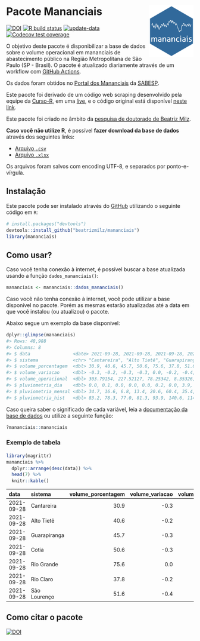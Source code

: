
<!-- README.md is generated from README.Rmd. Please edit that file -->

# Pacote Mananciais <img src="man/figures/hexlogo.png" align="right" width = "120px"/>

<!-- badges: start -->

[![DOI](https://zenodo.org/badge/DOI/10.5281/zenodo.4733056.svg)](https://doi.org/10.5281/zenodo.4733056)
[![R build
status](https://github.com/beatrizmilz/mananciais/workflows/R-CMD-check/badge.svg)](https://github.com/beatrizmilz/mananciais/actions)
[![update-data](https://github.com/beatrizmilz/mananciais/actions/workflows/2-update_data.yaml/badge.svg)](https://github.com/beatrizmilz/mananciais/actions/workflows/2-update_data.yaml)
[![Codecov test
coverage](https://codecov.io/gh/beatrizmilz/mananciais/branch/master/graph/badge.svg)](https://codecov.io/gh/beatrizmilz/mananciais?branch=master)
<!-- badges: end -->

O objetivo deste pacote é disponibilizar a base de dados sobre o volume
operacional em mananciais de abastecimento público na Região
Metropolitana de São Paulo (SP - Brasil). O pacote é atualizado
diariamente através de um workflow com [GitHub
Actions](https://github.com/beatrizmilz/mananciais/actions).

Os dados foram obtidos no [Portal dos
Mananciais](http://mananciais.sabesp.com.br/Situacao) da
[SABESP](http://site.sabesp.com.br/site/Default.aspx).

Este pacote foi derivado de um código web scraping desenvolvido pela
equipe da [Curso-R](https://www.curso-r.com/), em uma
[live](https://youtu.be/jvZIxrMmOcQ), e o código original está
disponível [neste
link](https://github.com/curso-r/lives/blob/master/drafts/20200730_scraper_sabesp.R).

Este pacote foi criado no âmbito da [pesquisa de doutorado de Beatriz
Milz](https://beatrizmilz.github.io/tese/).

**Caso você não utilize R**, é possível **fazer download da base de
dados** através dos seguintes links:

  - [Arquivo
    `.csv`](https://github.com/beatrizmilz/mananciais/raw/master/inst/extdata/mananciais.csv)
  - [Arquivo
    `.xlsx`](https://github.com/beatrizmilz/mananciais/blob/master/inst/extdata/mananciais.xlsx?raw=true)

Os arquivos foram salvos com encoding UTF-8, e separados por
ponto-e-vírgula.

## Instalação

Este pacote pode ser instalado através do [GitHub](https://github.com/)
utilizando o seguinte código em `R`:

``` r
# install.packages("devtools")
devtools::install_github("beatrizmilz/mananciais")
library(mananciais)
```

## Como usar?

Caso você tenha conexão à internet, é possível buscar a base atualizada
usando a função `dados_mananciais()`:

``` r
mananciais <- mananciais::dados_mananciais() 
```

Caso você não tenha conexão à internet, você pode utilizar a base
disponível no pacote. Porém as mesmas estarão atualizadas até a data em
que você instalou (ou atualizou) o pacote.

Abaixo segue um exemplo da base disponível:

``` r
dplyr::glimpse(mananciais)
#> Rows: 48,988
#> Columns: 8
#> $ data                <date> 2021-09-28, 2021-09-28, 2021-09-28, 2021-09-28, 2…
#> $ sistema             <chr> "Cantareira", "Alto Tietê", "Guarapiranga", "Cotia…
#> $ volume_porcentagem  <dbl> 30.9, 40.6, 45.7, 50.6, 75.6, 37.8, 51.6, 31.2, 40…
#> $ volume_variacao     <dbl> -0.3, -0.2, -0.3, -0.3, 0.0, -0.2, -0.4, -0.2, -0.…
#> $ volume_operacional  <dbl> 303.79154, 227.52127, 78.25342, 8.35326, 84.75900,…
#> $ pluviometria_dia    <dbl> 0.0, 0.1, 0.0, 0.0, 0.0, 0.2, 0.0, 3.9, 0.0, 0.0, …
#> $ pluviometria_mensal <dbl> 34.7, 16.6, 6.8, 13.4, 20.6, 60.4, 35.4, 34.7, 16.…
#> $ pluviometria_hist   <dbl> 83.2, 78.3, 77.0, 81.3, 93.9, 140.6, 114.0, 83.2, …
```

Caso queira saber o significado de cada variável, leia a [documentação
da base de
dados](https://beatrizmilz.github.io/mananciais/reference/mananciais.html)
ou utilize a seguinte função:

``` r
?mananciais::mananciais
```

### Exemplo de tabela

``` r
library(magrittr)
mananciais %>% 
  dplyr::arrange(desc(data)) %>% 
  head(7) %>%
  knitr::kable()
```

| data       | sistema      | volume\_porcentagem | volume\_variacao | volume\_operacional | pluviometria\_dia | pluviometria\_mensal | pluviometria\_hist |
| :--------- | :----------- | ------------------: | ---------------: | ------------------: | ----------------: | -------------------: | -----------------: |
| 2021-09-28 | Cantareira   |                30.9 |            \-0.3 |           303.79154 |               0.0 |                 34.7 |               83.2 |
| 2021-09-28 | Alto Tietê   |                40.6 |            \-0.2 |           227.52127 |               0.1 |                 16.6 |               78.3 |
| 2021-09-28 | Guarapiranga |                45.7 |            \-0.3 |            78.25342 |               0.0 |                  6.8 |               77.0 |
| 2021-09-28 | Cotia        |                50.6 |            \-0.3 |             8.35326 |               0.0 |                 13.4 |               81.3 |
| 2021-09-28 | Rio Grande   |                75.6 |              0.0 |            84.75900 |               0.0 |                 20.6 |               93.9 |
| 2021-09-28 | Rio Claro    |                37.8 |            \-0.2 |             5.16043 |               0.2 |                 60.4 |              140.6 |
| 2021-09-28 | São Lourenço |                51.6 |            \-0.4 |            45.80497 |               0.0 |                 35.4 |              114.0 |

## Como citar o pacote

[![DOI](https://zenodo.org/badge/DOI/10.5281/zenodo.4733056.svg)](https://doi.org/10.5281/zenodo.4733056)
